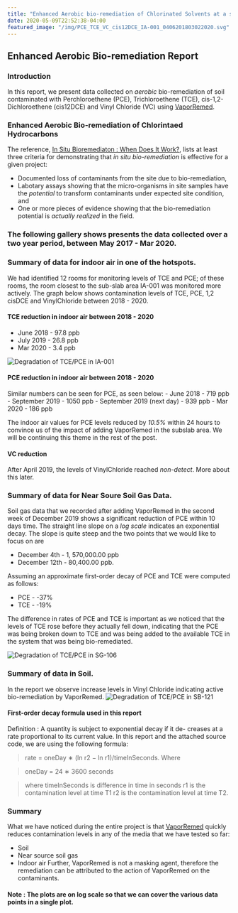 ```yaml
---
title: "Enhanced Aerobic bio-remediation of Chlorinated Solvents at a strip mall in York, PA"
date: 2020-05-09T22:52:38-04:00
featured_image: "/img/PCE_TCE_VC_cis12DCE_IA-001_0406201803022020.svg"
---
```


## Enhanced Aerobic Bio-remediation Report

### Introduction

In this report, we present data collected on <em>aerobic</em> bio-remediation of soil contaminated with Perchloroethene (PCE), Trichloroethene (TCE), 
cis-1,2-Dichloroethene (cis12DCE) and Vinyl Chloride (VC) using [VaporRemed](https://www.epa.gov/emergency-response/spillremed-mariner). 


### Enhanced Aerobic Bio-remediation of Chlorintaed Hydrocarbons

The reference, [In Situ Bioremediaton : When Does It Work?](https://www.nap.edu/read/2131/chapter/1), lists at least three criteria for demonstrating that <em> in situ bio-remediation </em> is effective for a given project: 

  - Documented loss of contaminants from the site due to bio-remediation, 
  - Labotary assays showing that the micro-organisms in site samples have the <em> potential </em> to transform contaminants under expected site condition, and 
  - One or more pieces of evidence showing that the bio-remediation potential is <em> actually realized </em> in the field.


### The following gallery shows presents the data collected over a two year period, between May 2017 - Mar 2020.


### Summary of data for indoor air in one of the hotspots.

We had identified 12 rooms for monitoring levels of TCE and PCE; of these rooms, the room closest to the sub-slab area IA-001 was monitored more actively. The graph below shows contamination levels of TCE, PCE, 1,2 cisDCE and VinylChloride between 2018 - 2020. 

#### TCE reduction in indoor air between 2018 - 2020
   - June 2018 - 97.8 ppb
   - July 2019 - 26.8 ppb
   - Mar 2020 -  3.4 ppb

![Degradation of TCE/PCE in IA-001](/img/PCE_TCE_VC_cis12DCE_IA-001_0406201803022020.svg)

#### PCE reduction in indoor air between 2018 - 2020
Similar numbers can be seen for PCE, as seen below:
    - June 2018 - 719 ppb
    - September 2019 - 1050 ppb
    - September 2019 (next day) - 939 ppb 
    - Mar 2020 - 186 ppb

The indoor air values for PCE levels reduced by *10.5%* within 24 hours to convince us of the impact of adding VaporRemed in the subslab area. We will be continuing this theme in the rest of the post.

#### VC reduction

After April 2019, the levels of VinylChloride reached *non-detect*. More about this later.


### Summary of data for Near Soure Soil Gas Data.

Soil gas data that we recorded after adding VaporRemed in the second week of December 2019 shows a significant reduction of PCE within 10 days time. The straight line slope on a *log scale* indicates an exponential decay. The slope is quite steep and the two points that we would like to focus on are 
  - December 4th -  1, 570,000.00 ppb
  - December 12th - 80,400.00 ppb.

Assuming an approximate first-order decay of PCE and TCE were computed as follows: 
  - PCE - -37% 
  - TCE - -19% 

The difference in rates of PCE and TCE is important as we noticed that the levels of TCE rose before they actually fell down, indicating that the PCE was being broken down to TCE and was being added to the available TCE in the system that was being bio-remediated.

![Degradation of TCE/PCE in SG-106](/img/PCE_TCE_VC_cis12DCE_SG-106_0618201903022020.svg)

### Summary of data in Soil.

In the report we observe increase levels in Vinyl Chloride indicating active bio-remediation by VaporRemed.
![Degradation of TCE/PCE in SB-121](/img/PCE_TCE_VC_cis12DCE_SB-121_0628201709112017.svg)

#### First-order decay formula used in this report

Definition : A quantity is subject to exponential decay if it de-
creases at a rate proportional to its current value. In this report
and the attached source code, we are using the following formula: 

> rate = oneDay ∗ (ln r2 − ln r1)/timeInSeconds. Where

> oneDay = 24 ∗ 3600 seconds

> where timeInSeconds is difference in time in seconds
> r1 is the contamination level at time T1
> r2 is the contamination level at time T2.


### Summary
What we have noticed during the entire project is that [VaporRemed]() quickly reduces contamination levels in any of the media that we have tested so far: 
  - Soil
  - Near source soil gas
  - Indoor air
Further, VaporRemed is not a masking agent, therefore the remediation can be attributed to the action of VaporRemed on the contaminants. 

#### Note : The plots are on log scale so that we can cover the various data points in a single plot.
  
